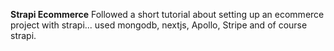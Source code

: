 **Strapi Ecommerce**
Followed a short tutorial about setting up an ecommerce project with strapi... used mongodb, nextjs, Apollo, Stripe and of course strapi.